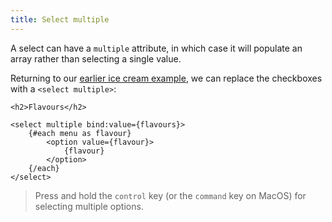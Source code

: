 ```yaml
---
title: Select multiple
---
```


A select can have a `multiple` attribute, in which case it will populate an array rather than selecting a single value.

Returning to our [earlier ice cream example](/tutorial/group-inputs), we can replace the checkboxes with a `<select multiple>`:

```svelte
<h2>Flavours</h2>

<select multiple bind:value={flavours}>
	{#each menu as flavour}
		<option value={flavour}>
			{flavour}
		</option>
	{/each}
</select>
```

> Press and hold the `control` key (or the `command` key on MacOS) for selecting multiple options.
